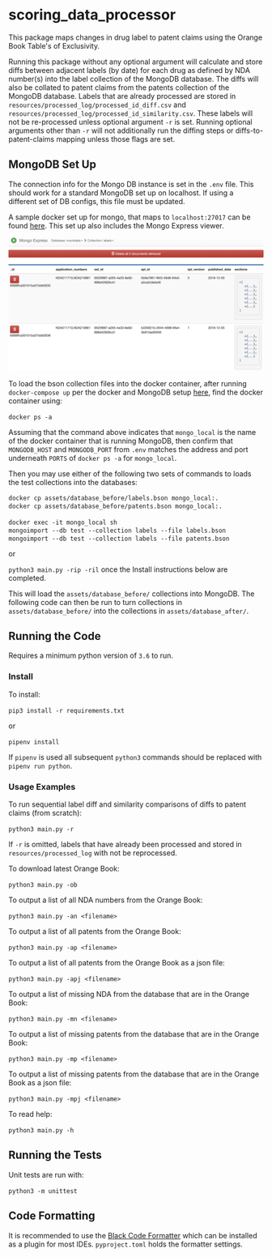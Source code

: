 

# scoring_data_processor
This package maps changes in drug label to patent claims using the Orange Book Table's of Exclusivity.

Running this package without any optional argument will calculate and store diffs between adjacent labels (by date) for
each drug as defined by NDA number(s) into the label collection of the MongoDB database. The diffs will also be collated to patent claims from the patents collection of the MongoDB database. Labels that are already processed are stored in `resources/processed_log/processed_id_diff.csv` and `resources/processed_log/processed_id_similarity.csv`. These labels will not be re-processed unless optional argument `-r` is set. Running optional arguments other than `-r` will not additionally run the diffing steps or diffs-to-patent-claims mapping unless those flags are set.

## MongoDB Set Up
The connection info for the Mongo DB instance is set in the `.env` file. This should work for a standard MongoDB set up on localhost. If using a different set of DB configs, this file must be updated.

A sample docker set up for mongo, that maps to `localhost:27017` can be found [here](https://github.com/pharmaDB/etl_pipeline). This set up also includes the Mongo Express viewer.

![Mongo Express Labels Info](./assets/mongo_express.png)

To load the bson collection files into the docker container, after running `docker-compose up` per the docker and MongoDB setup [here](https://github.com/pharmaDB/etl_pipeline), find the docker container using:

```docker ps -a```

Assuming that the command above indicates that `mongo_local` is the name of the docker container that is running MongoDB, then confirm that `MONGODB_HOST` and `MONGODB_PORT` from `.env` matches the address and port underneath `PORTS` of `docker ps -a` for `mongo_local`.

Then you may use either of the following two sets of commands to loads the test collections into the databases:

```
docker cp assets/database_before/labels.bson mongo_local:.
docker cp assets/database_before/patents.bson mongo_local:.

docker exec -it mongo_local sh
mongoimport --db test --collection labels --file labels.bson
mongoimport --db test --collection labels --file patents.bson
```
or 

`python3 main.py -rip -ril` once the Install instructions below are completed.

This will load the `assets/database_before/` collections into MongoDB.  The following code can then be run to turn collections in `assets/database_before/` into the collections in `assets/database_after/`.

## Running the Code
Requires a minimum python version of `3.6` to run.

### Install

To install:

`pip3 install -r requirements.txt`

or

`pipenv install`

If `pipenv` is used all subsequent `python3` commands should be replaced with `pipenv run python`.

### Usage Examples

To run sequential label diff and similarity comparisons of diffs to patent claims (from scratch):

`python3 main.py -r`

If `-r` is omitted, labels that have already been processed and stored in `resources/processed_log` with not be reprocessed.

To download latest Orange Book:

`python3 main.py -ob`

To output a list of all NDA numbers from the Orange Book:

`python3 main.py -an <filename>`

To output a list of all patents from the Orange Book:

`python3 main.py -ap <filename>`

To output a list of all patents from the Orange Book as a json file:

`python3 main.py -apj <filename>`

To output a list of missing NDA from the database that are in the Orange Book:

`python3 main.py -mn <filename>`

To output a list of missing patents from the database that are in the Orange Book:

`python3 main.py -mp <filename>`

To output a list of missing patents from the database that are in the Orange Book as a json file:

`python3 main.py -mpj <filename>`

To read help:

`python3 main.py -h`

## Running the Tests

Unit tests are run with:

`python3 -m unittest`

## Code Formatting
It is recommended to use the [Black Code Formatter](https://github.com/psf/black) which can be installed as a plugin for most IDEs. `pyproject.toml` holds the formatter settings.
